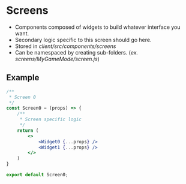 # Screens

- Components composed of widgets to build whatever interface you want.
- Secondary logic specific to this screen should go here.
- Stored in *client/src/components/screens*
- Can be namespaced by creating sub-folders. (*ex. screens/MyGameMode/screen.js*)

## Example

```jsx title="client/src/components/screens/Screen0.js"
/**
 * Screen 0
 */
const Screen0 = (props) => {
	/**
	 * Screen specific logic
	 */
	return (
		<>
			<Widget0 {...props} />
			<Widget1 {...props} />
		</>
	)
}

export default Screen0;
```